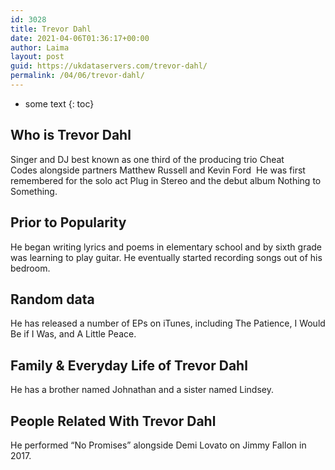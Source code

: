 ```yaml
---
id: 3028
title: Trevor Dahl
date: 2021-04-06T01:36:17+00:00
author: Laima
layout: post
guid: https://ukdataservers.com/trevor-dahl/
permalink: /04/06/trevor-dahl/
---
```


* some text
{: toc}


## Who is Trevor Dahl
                  
                  
                  
Singer and DJ best known as one third of the producing trio Cheat Codes alongside partners Matthew Russell and Kevin Ford  He was first remembered for the solo act Plug in Stereo and the debut album Nothing to Something.
                  
              
            
              
            
                
                
                
## Prior to Popularity
                  
                  
                  
He began writing lyrics and poems in elementary school and by sixth grade was learning to play guitar. He eventually started recording songs out of his bedroom.
                  
              
            
              
            
                
                
                
## Random data
                  
                  
                  
He has released a number of EPs on iTunes, including The Patience, I Would Be if I Was, and A Little Peace.
                  
              
            
              
            
                
                
                
## Family & Everyday Life of Trevor Dahl
                  
                  
                  
He has a brother named Johnathan and a sister named Lindsey.
                  
              
            
              
            
                
                
                
## People Related With Trevor Dahl
                  
                  
                  
He performed &#8220;No Promises&#8221; alongside Demi Lovato on Jimmy Fallon in 2017.
                  
              
            
              
            
                
              
            
              
              
            
            
              
            
          
          
          
